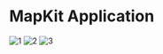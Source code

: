 # MapKit Application
![1](https://github.com/emirhanzeyrekk/Map-Location-Save-App/assets/121854589/56c07c9a-4418-4c47-bcf8-b36c821ae3b5)
![2](https://github.com/emirhanzeyrekk/Map-Location-Save-App/assets/121854589/16cef238-2d6b-4624-9f41-b6eead6365ae)
![3](https://github.com/emirhanzeyrekk/Map-Location-Save-App/assets/121854589/4b33f798-2156-4d15-8e2b-ce977b8e9a31)
